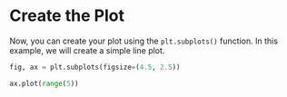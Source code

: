 # Create the Plot

Now, you can create your plot using the `plt.subplots()` function. In this example, we will create a simple line plot.

```python
fig, ax = plt.subplots(figsize=(4.5, 2.5))

ax.plot(range(5))
```
